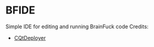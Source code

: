 # BFIDE
Simple IDE for editing and running BrainFuck code
Credits:
- [CQtDeployer](https://github.com/QuasarApp/CQtDeployer)
